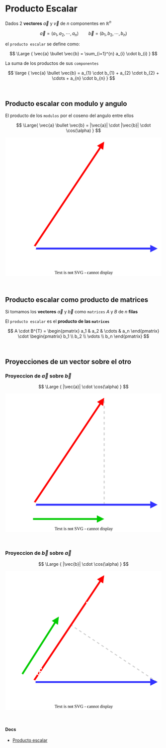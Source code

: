 # Producto Escalar

Dados 2 **vectores** $\vec{a}$ y $\vec{v}$ de $n$ componentes en $\mathbb{R}^{n}$

$$
    \vec{a} = (a_1, a_2, \cdots, a_n)
    \hspace{2em}
    \vec{b} = (b_1, b_2, \cdots, b_n)
$$

el `producto escalar` se define como: 

$$
\Large {
    \vec{a} \bullet \vec{b} = \sum_{i=1}^{n} a_{i} \cdot b_{i}
}
$$

La suma de los productos de sus `componentes`

$$
\large {
    \vec{a} \bullet \vec{b} =  a_{1} \cdot b_{1} + a_{2} \cdot b_{2} + \cdots + a_{n} \cdot b_{n}
}
$$


<br>

## Producto escalar con modulo y angulo

El producto de los `modulos` por el coseno del angulo entre ellos

$$
\Large{
    \vec{a} \bullet \vec{b} = |\vec{a}| \cdot |\vec{b}| \cdot \cos(\alpha)
}   
$$

![alt](./vectores-a-b.drawio.svg)

<br>

## Producto escalar como producto de matrices

Si tomamos los **vectores** $\vec{a}$ y $\vec{b}$ como `matrices` $A$ y $B$ de $n$ **filas**

El `producto escalar` es el **producto de las `matrices`**

$$
A \cdot B^{T} =
\begin{pmatrix}
    a_1 & a_2 & \cdots & a_n
\end{pmatrix}
\cdot
\begin{pmatrix}
    b_1 \\ b_2 \\ \vdots \\ b_n
\end{pmatrix}
$$


<br>

## Proyecciones de un vector sobre el otro

### Proyeccion de $\vec{a}$ sobre $\vec{b}$

$$
\Large {
    |\vec{a}| \cdot \cos(\alpha)
}
$$

![alt](./proyeccion-a-b.drawio.svg)

<br>

### Proyeccion de $\vec{b}$ sobre $\vec{a}$

$$
\Large {
    |\vec{b}| \cdot \cos(\alpha)
}
$$

![alt](./proyeccion-b-a.drawio.svg)


<br>

#### Docs 

- [Producto escalar](https://es.wikipedia.org/wiki/Producto_escalar)